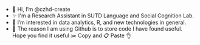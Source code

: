 - 👋 Hi, I’m @czhd-create
- ✨ I'm a Research Assistant in SUTD Language and Social Cognition Lab.
- 👀 I’m interested in data analytics, R, and new technologies in general.
- 🌱 The reason I am using Github is to store code I have found useful. Hope you find it useful ✂️ Copy and 📋 Paste 👌

<!---- 
💞️ I’m willing to collaborate on IT developers, Data Engineers, Application developers :)
--->

<!---
- 📫 How to connect with me (Linkedin): https://www.linkedin.com/in/cheongdaniel5090911b9 (sorry it is down at this momment).
--->

<!---
czhd-create/czhd-create is a ✨ special ✨ repository because its `README.md` (this file) appears on your GitHub profile.
You can click the Preview link to take a look at your changes.
--->
